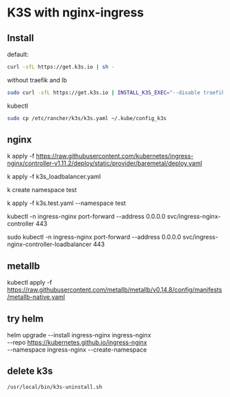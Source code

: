 # K3S with nginx-ingress

## Install

default:
```sh
curl -sfL https://get.k3s.io | sh -
```

without traefik and lb
```sh
sudo curl -sfL https://get.k3s.io | INSTALL_K3S_EXEC="--disable traefik,servicelb" sh -
```

kubectl
```sh
sudo cp /etc/rancher/k3s/k3s.yaml ~/.kube/config_k3s
```


## nginx

k apply -f https://raw.githubusercontent.com/kubernetes/ingress-nginx/controller-v1.11.2/deploy/static/provider/baremetal/deploy.yaml

k apply -f k3s_loadbalancer.yaml

k create namespace test

k apply -f k3s.test.yaml --namespace test

kubectl -n ingress-nginx port-forward --address 0.0.0.0 svc/ingress-nginx-controller 443

sudo kubectl -n ingress-nginx port-forward --address 0.0.0.0 svc/ingress-nginx-controller-loadbalancer 443

## metallb

kubectl apply -f https://raw.githubusercontent.com/metallb/metallb/v0.14.8/config/manifests/metallb-native.yaml


## try helm

helm upgrade --install ingress-nginx ingress-nginx \
  --repo https://kubernetes.github.io/ingress-nginx \
  --namespace ingress-nginx --create-namespace


## delete k3s
```sh
/usr/local/bin/k3s-uninstall.sh
```
